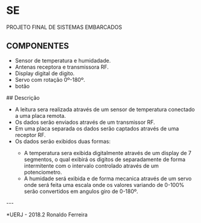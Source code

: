 # SE
PROJETO FINAL DE SISTEMAS EMBARCADOS


## COMPONENTES
<ul>
	<li>Sensor de temperatura e humidadade.</li>
	<li>Antenas receptora e transmissora RF.</li>
	<li>Display digital de digito.</li>
	<li>Servo com rotação 0º-180º.</li>
	<li>botão
</ul>
## Descrição
<ul>
	<li>A leitura sera realizada através de um sensor de temperatura conectado a uma placa remota.</li>
	<li>Os dados serão enviados através de um transmissor RF.</li>
	<li>Em uma placa separada os dados serão captados através de uma receptor RF.</li>
	<li>Os dados serão exibidos duas formas:</li>
	<ul>	
		<li>A temperatura sera exibida digitalmente através de um display de 7 segmentos, o qual exibirá os digitos de separadamente de forma intermitente com o intervalo controlado através de um potenciometro.</li>
		<li>A humidade será exibida e de forma mecanica através de um servo onde será feita uma escala onde os valores variando de 0-100% serão convertidos em angulos giro de 0-180º.</li>
	</ul>
</ul>	
---

*UERJ - 2018.2
Ronaldo Ferreira
